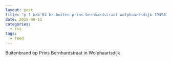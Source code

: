 ```yaml
---
layout: post
title: "p 1 bzb-04 br buiten prins bernhardstraat wolphaartsdijk 194933"
date: 2025-08-11
categories: 
  - rss
tags: 
  - feed
---
```


Buitenbrand op Prins Bernhardstraat in Wolphaartsdijk
